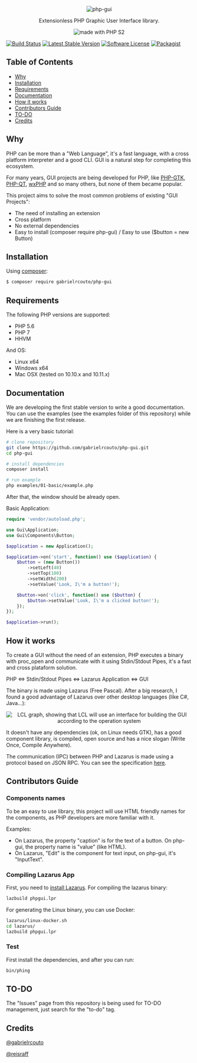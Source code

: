 <p align="center"><img src="https://cloud.githubusercontent.com/assets/2197005/14036936/f3457ba0-f21c-11e5-886a-f754e8109c28.png" alt="php-gui" /></p>

<p align="center">Extensionless PHP Graphic User Interface library.</p>

<p align="center"><img src="https://cloud.githubusercontent.com/assets/2197005/14338716/85ef00a2-fc4f-11e5-8ae8-7a0d5be74723.gif" alt="made with PHP S2" /></p>

[![Build Status](https://travis-ci.org/gabrielrcouto/php-gui.svg?branch=master)](https://travis-ci.org/gabrielrcouto/php-gui)
[![Latest Stable Version](https://poser.pugx.org/gabrielrcouto/php-gui/v/stable)](https://packagist.org/packages/gabrielrcouto/php-gui)
[![Software License](https://img.shields.io/badge/license-MIT-brightgreen.svg?style=flat)](http://gabrielrcouto.mit-license.org/)
[![Packagist](https://img.shields.io/badge/packagist-install-brightgreen.svg)](https://packagist.org/packages/gabrielrcouto/php-gui)

## Table of Contents

+ [Why](#why)
+ [Installation](#installation)
+ [Requirements](#requirements)
+ [Documentation](#documentation)
+ [How it works](#how-it-works)
+ [Contributors Guide](#contributors-guide)
+ [TO-DO](#to-do)
+ [Credits](#credits)

## Why

PHP can be more than a "Web Language", it's a fast language, with a cross platform interpreter and a good CLI. GUI is a natural step for completing this ecosystem.

For many years, GUI projects are being developed for PHP, like [PHP-GTK](http://gtk.php.net/), [PHP-QT](https://sourceforge.net/projects/php-qt/), [wxPHP](http://wxphp.org/) and so many others, but none of them became popular.

This project aims to solve the most common problems of existing "GUI Projects":

- The need of installing an extension
- Cross platform
- No external dependencies
- Easy to install (composer require php-gui) / Easy to use ($button = new Button)

## Installation

Using [composer](https://packagist.org/packages/gabrielrcouto/php-gui):

```bash
$ composer require gabrielrcouto/php-gui
```

## Requirements

The following PHP versions are supported:

+ PHP 5.6
+ PHP 7
+ HHVM

And OS:

+ Linux x64
+ Windows x64
+ Mac OSX (tested on 10.10.x and 10.11.x)

## Documentation

We are developing the first stable version to write a good documentation. You can use the examples (see the examples folder of this repository) while we are finishing the first release.

Here is a very basic tutorial:

```bash
# clone repository
git clone https://github.com/gabrielrcouto/php-gui.git
cd php-gui

# install dependencies
composer install

# run example
php examples/01-basic/example.php

```

After that, the window should be already open.

Basic Application:

```php
require 'vendor/autoload.php';

use Gui\Application;
use Gui\Components\Button;

$application = new Application();

$application->on('start', function() use ($application) {
    $button = (new Button())
        ->setLeft(40)
        ->setTop(100)
        ->setWidth(200)
        ->setValue('Look, I\'m a button!');

    $button->on('click', function() use ($button) {
        $button->setValue('Look, I\'m a clicked button!');
    });
});

$application->run();
```

## How it works

To create a GUI without the need of an extension, PHP executes a binary with proc_open and communicate with it using Stdin/Stdout Pipes, it's a fast and cross plataform solution.

PHP <=> Stdin/Stdout Pipes <=> Lazarus Application <=> GUI

The binary is made using Lazarus (Free Pascal). After a big research, I found a good advantage of Lazarus over other desktop languages (like C#, Java...):

<p align="center"><img src="https://upload.wikimedia.org/wikipedia/commons/thumb/6/65/LCLArchitecture.png/440px-LCLArchitecture.png" alt="LCL graph, showing that LCL will use an interface for building the GUI according to the operation system" /></p>

It doesn't have any dependencies (ok, on Linux needs GTK), has a good component library, is compiled, open source and has a nice slogan (Write Once, Compile Anywhere).

The communication (IPC) between PHP and Lazarus is made using a protocol based on JSON RPC. You can see the specification [here](PROTOCOL.md).

## Contributors Guide

### Components names

To be an easy to use library, this project will use HTML friendly names for the components, as PHP developers are more familiar with it.

Examples:

- On Lazarus, the property "caption" is for the text of a button. On php-gui, the property name is "value" (like HTML).
- On Lazarus, "Edit" is the component for text input, on php-gui, it's "InputText".

### Compiling Lazarus App

First, you need to [install Lazarus](http://www.lazarus-ide.org/index.php?page=downloads). For compiling the lazarus binary:

```bash
lazbuild phpgui.lpr
```

For generating the Linux binary, you can use Docker:

```bash
lazarus/linux-docker.sh
cd lazarus/
lazbuild phpgui.lpr
```

### Test

First install the dependencies, and after you can run:

```bash
bin/phing
```

## TO-DO

The "Issues" page from this repository is being used for TO-DO management, just search for the "to-do" tag.

## Credits

[@gabrielrcouto](http://www.twitter.com/gabrielrcouto)

[@reisraff](http://www.twitter.com/reisraff)